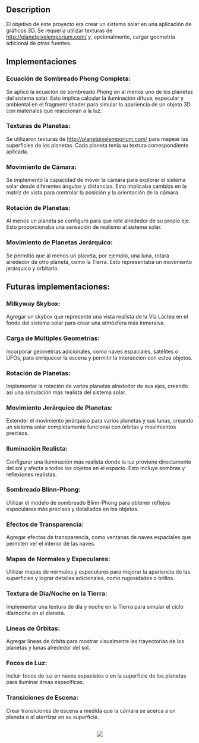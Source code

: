 ## Description
El objetivo de este proyecto era crear un sistema solar en una aplicación de gráficos 3D. Se requería utilizar texturas de http://planetpixelemporium.com/ y, opcionalmente, cargar geometría adicional de otras fuentes. 
## Implementaciones
### Ecuación de Sombreado Phong Completa:
Se aplicó la ecuación de sombreado Phong en al menos uno de los planetas del sistema solar. Esto implica calcular la iluminación difusa, especular y ambiental en el fragment shader para simular la apariencia de un objeto 3D con materiales que reaccionan a la luz.

### Texturas de Planetas: 
Se utilizaron texturas de http://planetpixelemporium.com/ para mapear las superficies de los planetas. Cada planeta tenía su textura correspondiente aplicada.

### Movimiento de Cámara:
Se implementó la capacidad de mover la cámara para explorar el sistema solar desde diferentes ángulos y distancias. Esto implicaba cambios en la matriz de vista para controlar la posición y la orientación de la cámara.

### Rotación de Planetas:
Al menos un planeta se configuró para que rote alrededor de su propio eje. Esto proporcionaba una sensación de realismo al sistema solar.

### Movimiento de Planetas Jerárquico:
Se permitió que al menos un planeta, por ejemplo, una luna, rotara alrededor de otro planeta, como la Tierra. Esto representaba un movimiento jerárquico y orbitario.

## Futuras implementaciones:
### Milkyway Skybox:
Agregar un skybox que represente una vista realista de la Vía Láctea en el fondo del sistema solar para crear una atmósfera más inmersiva.
### Carga de Múltiples Geometrías:
Incorporar geometrías adicionales, como naves espaciales, satélites o UFOs, para enriquecer la escena y permitir la interacción con estos objetos.
### Rotación de Planetas: 
 Implementar la rotación de varios planetas alrededor de sus ejes, creando así una simulación más realista del sistema solar.
### Movimiento Jerárquico de Planetas:
Extender el movimiento jerárquico para varios planetas y sus lunas, creando un sistema solar completamente funcional con órbitas y movimientos precisos.
### Iluminación Realista:
Configurar una iluminación más realista donde la luz proviene directamente del sol y afecta a todos los objetos en el espacio. Esto incluye sombras y reflexiones realistas.
### Sombreado Blinn-Phong:
Utilizar el modelo de sombreado Blinn-Phong para obtener reflejos especulares más precisos y detallados en los objetos.
### Efectos de Transparencia: 
Agregar efectos de transparencia, como ventanas de naves espaciales que permiten ver el interior de las naves.
### Mapas de Normales y Especulares: 
Utilizar mapas de normales y especulares para mejorar la apariencia de las superficies y lograr detalles adicionales, como rugosidades o brillos.
### Textura de Día/Noche en la Tierra:
Implementar una textura de día y noche en la Tierra para simular el ciclo día/noche en el planeta.
### Líneas de Órbitas:
Agregar líneas de órbita para mostrar visualmente las trayectorias de los planetas y lunas alrededor del sol.
### Focos de Luz: 
Incluir focos de luz en naves espaciales o en la superficie de los planetas para iluminar áreas específicas.
### Transiciones de Escena: 
Crear transiciones de escena a medida que la cámara se acerca a un planeta o al aterrizar en su superficie.
##
<p align="center">
  <img src="https://github.com/oscarjuly23/Prog_Graf3D/assets/39187459/eb3f93ba-a2ac-4a8d-b9ed-915dbec33faa">
</p>
